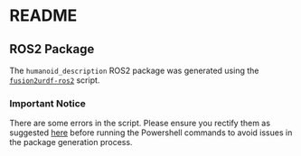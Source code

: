 # README

## ROS2 Package

The `humanoid_description` ROS2 package was generated using the [`fusion2urdf-ros2`](https://github.com/dheena2k2/fusion2urdf-ros2) script.

### Important Notice
There are some errors in the script. Please ensure you rectify them as suggested [here](https://github.com/dheena2k2/fusion2urdf-ros2/pull/6/commits/3295ff1138d34191cdca01d7e633e04434cfb0c4) before running the Powershell commands to avoid issues in the package generation process.
